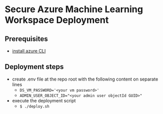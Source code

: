 # Secure Azure Machine Learning Workspace Deployment

## Prerequisites
- [install azure CLI](https://docs.microsoft.com/en-us/cli/azure/install-azure-cli-linux?pivots=apt)

## Deployment steps
- create .env file at the repo root with the following content on separate lines
  - `DS_VM_PASSWORD='<your vm password>'`
  - `ADMIN_USER_OBJECT_ID="<your admin user objectId GUID>"`
- execute the deployment script
  - `$ ./deploy.sh`
